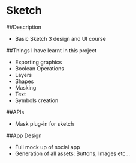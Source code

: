 # Sketch
 
##Description
- Basic Sketch 3 design and UI course

##Things I have learnt in this project
- Exporting graphics
- Boolean Operations
- Layers
- Shapes
- Masking
- Text
- Symbols creation

##APIs
- Mask plug-in for sketch

##App Design
- Full mock up of social app
- Generation of all assets: Buttons, Images etc...


